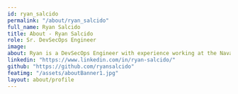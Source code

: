 ```yaml
---
id: ryan_salcido
permalink: "/about/ryan_salcido"
full_name: Ryan Salcido
title: About - Ryan Salcido
role: Sr. DevSecOps Engineer
image:
about: Ryan is a DevSecOps Engineer with experience working at the Naval Postgraduate School and Department of Defense as a Data Scientist. At the Department of Defense, he developed web applications using JavaScript, Vue.js, and Node.js as well as integrated continuous integration tools to improve the developer workflow in an AWS environment. Ryan is passionate about learning new technologies, creating user-friendly applications, and security. Outside of work, Ryan enjoys running and traveling.
linkedin: "https://www.linkedin.com/in/ryan-salcido/"
github: "https://github.com/ryansalcido"
featimg: "/assets/aboutBanner1.jpg"
layout: about/profile
---
```

